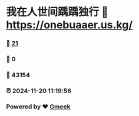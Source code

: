 # 我在人世间踽踽独行 :link: https://onebuaaer.us.kg/ 
### :page_facing_up: [21](https://onebuaaer.us.kg//tag.html) 
### :speech_balloon: 0 
### :hibiscus: 43154 
### :alarm_clock: 2024-11-20 11:19:56 
### Powered by :heart: [Gmeek](https://github.com/Meekdai/Gmeek)
